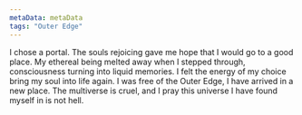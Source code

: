 ```yaml
---
metaData: metaData
tags: "Outer Edge"
---
```


I chose a portal. The souls rejoicing gave me hope that I would go to a good place. My ethereal being melted away when I stepped through, consciousness turning into liquid memories. I felt the energy of my choice bring my soul into life again. I was free of the Outer Edge, I have arrived in a new place. The multiverse is cruel, and I pray this universe I have found myself in is not hell.